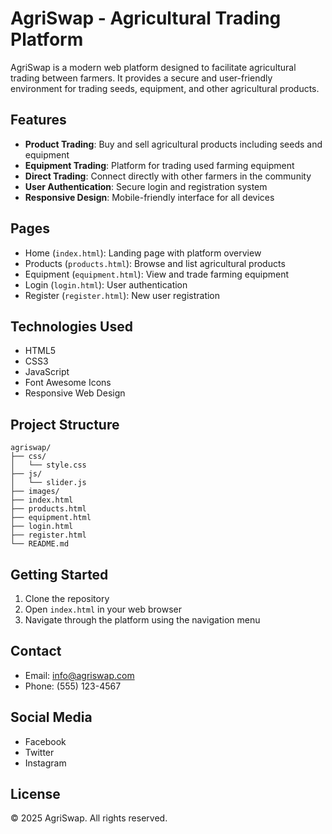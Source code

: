 # AgriSwap - Agricultural Trading Platform

AgriSwap is a modern web platform designed to facilitate agricultural trading between farmers. It provides a secure and user-friendly environment for trading seeds, equipment, and other agricultural products.

## Features

- **Product Trading**: Buy and sell agricultural products including seeds and equipment
- **Equipment Trading**: Platform for trading used farming equipment
- **Direct Trading**: Connect directly with other farmers in the community
- **User Authentication**: Secure login and registration system
- **Responsive Design**: Mobile-friendly interface for all devices

## Pages

- Home (`index.html`): Landing page with platform overview
- Products (`products.html`): Browse and list agricultural products
- Equipment (`equipment.html`): View and trade farming equipment
- Login (`login.html`): User authentication
- Register (`register.html`): New user registration

## Technologies Used

- HTML5
- CSS3
- JavaScript
- Font Awesome Icons
- Responsive Web Design

## Project Structure

```
agriswap/
├── css/
│   └── style.css
├── js/
│   └── slider.js
├── images/
├── index.html
├── products.html
├── equipment.html
├── login.html
├── register.html
└── README.md
```

## Getting Started

1. Clone the repository
2. Open `index.html` in your web browser
3. Navigate through the platform using the navigation menu

## Contact

- Email: info@agriswap.com
- Phone: (555) 123-4567

## Social Media

- Facebook
- Twitter
- Instagram

## License

© 2025 AgriSwap. All rights reserved. 